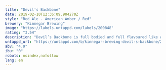 ```yaml
---
title: "Devil's Backbone"
date: 2019-02-10T12:36:09.904270Z
style: "Red Ale - American Amber / Red"
brewery: "Kinnegar Brewing"
image: "https://labels.untappd.com/labels/200848"
rating: "3.54"
description: "Devil’s Backbone is full bodied and full flavoured like a mellow autumnal day with a hint of chocolate thrown in. Alc. 4.9% vol."
untappd_url: "https://untappd.com/b/kinnegar-brewing-devil-s-backbone/200848"
abv: "4.9"
ibu: "0"
robots: noindex,nofollow
lang: en
---
```

